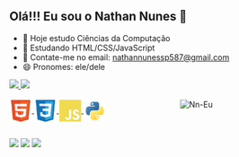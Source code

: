 ##  Olá!!! Eu sou o Nathan Nunes 👋

- 📖 Hoje estudo Ciências da Computação
- 🚀 Estudando HTML/CSS/JavaScript
- 🌟 Contate-me no email: nathannunessp587@gmail.com
- 😄 Pronomes: ele/dele

 <div>
   <a href="https://github.com/Nnunes55">
     <img heigth="180em" src="https://github-redme-stats.vercel.app/api?username=Nnunes55&show_icons=true&theme=dracula&include_all_comits=true&count_private=true"/>
     <img heigth="180em" src="https://github-redme-stats.vercel.app/api/top-langs/?username=Nnunes55&layout=compact&langs_count=16&theme=dracula"/>
 </div>
 <div style="display: inline_block"><br>
   <img align="center" alt="Nn-HTML" heigth="30" width="40" src="https://raw.githubusercontent.com/devicons/devicon/master/icons/html5/html5-original.svg">
   <img align="center" alt="Nn-CSS" heigth="30" width="40" src="https://raw.githubusercontent.com/devicons/devicon/master/icons/css3/css3-original.svg">
   <img align="center" alt="Nn-Js" heigth="30" width="40" src="https://raw.githubusercontent.com/devicons/devicon/master/icons/javascript/javascript-plain.svg">
   <img align="center" alt="Nn-Python" heigth="30" width="40" src="https://raw.githubusercontent.com/devicons/devicon/master/icons/python/python-original.svg">
   <img align="right" alt="Nn-Eu" heith="200" width="200" src="https://cdn.discordapp.com/attachments/1098074718424281121/1192244407097892864/download20240103201200.png?ex=65a85f21&is=6595ea21&hm=545cb22e481ab2b1e8a0965120d454c5fbe31a44b8117094415f212ca360b69a&"
 </div>

 ##

 <div>
   <a href="https://www.instagram.com/nnunes_skt/" target="_blank"><img src="https://img.shields.io/badge/-Instagram-%23E4405F?style=for-the-badge&logo=instagram&logoColor=white" target="_blank"></a>
   <a href = "mailto:nathannunessp587@gmail.com"><img src="https://img.shields.io/badge/-Gmail-%23333?style=for-the-badge&logo=gmail&logoColor=white" target="_blank"></a>
   <a href="https://www.linkedin.com/in/nathan-nunes-17ba35216/" target="_blank"><img src="https://img.shields.io/badge/-LinkedIn-%230077B5?style=for-the-badge&logo=linkedin&logoColor=white" target="_blank"></a>
 </div>
   
